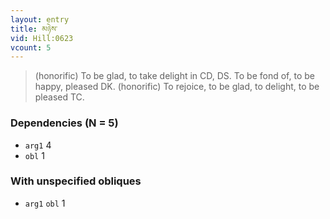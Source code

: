 ```yaml
---
layout: entry
title: མཉེས་
vid: Hill:0623
vcount: 5
---
```

> (honorific) To be glad, to take delight in CD, DS\. To be fond of, to be happy, pleased DK\. (honorific) To rejoice, to be glad, to delight, to be pleased TC\.


### Dependencies (N = 5)
* `arg1` 4
* `obl` 1


### With unspecified obliques
* `arg1` `obl` 1
